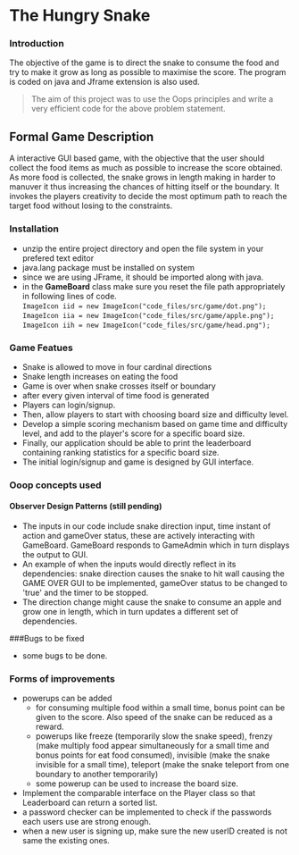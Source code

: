 # The Hungry Snake

### Introduction
The objective of the game is to direct the snake to consume the food and try to make it grow as long as possible to maximise the score. The program is coded on java and Jframe extension is also used. 
> The aim of this project was to use the Oops principles and write a very efficient code for the above problem statement. 

## Formal Game Description
A interactive GUI based game, with the objective that the user should collect the food items as much as possible to increase the score obtained. As more food is collected, the snake grows  in length making in harder to manuver it thus increasing the chances of hitting itself or the boundary. It invokes the players creativity to decide the most optimum path to reach the target food without losing to the constraints.

### Installation
- unzip the entire project directory and open the file system in your prefered text editor
- java.lang package must be installed on system
- since we are using JFrame, it should be imported along with java.
- in the **GameBoard** class make sure you reset the file path appropriately in following lines of code. <br>
``
ImageIcon iid = new ImageIcon("code_files/src/game/dot.png"); `` <br>  ``
ImageIcon iia = new ImageIcon("code_files/src/game/apple.png"); `` <br> ``
ImageIcon iih = new ImageIcon("code_files/src/game/head.png"); ``<br>

### Game Featues
- Snake is allowed to move in four cardinal directions
- Snake length increases on eating the food
- Game is over when snake crosses itself or boundary
- after every given interval of time food is generated   
- Players can login/signup. 
- Then, allow players to start with choosing board size and difficulty level.
- Develop a simple scoring mechanism based on game time and difficulty level, and add to the player's score for a specific board size.
- Finally, our application should be able to print the leaderboard containing ranking statistics for a specific board size.
- The initial login/signup and game is designed by GUI interface.


### Ooop concepts used

#### Observer Design Patterns (still pending)

- The inputs in our code include snake direction input, time instant of action and gameOver status, these are actively interacting with GameBoard. GameBoard responds to GameAdmin which in turn displays the output to GUI.
- An example of when the inputs would directly reflect in its dependencies: snake direction causes the snake to hit wall causing the GAME OVER GUI to be implemented, gameOver status to be changed to 'true' and the timer to be stopped.
- The direction change might cause the snake to consume an apple and grow one in length, which in turn updates a different set of dependencies.

###Bugs to be fixed
- some bugs to be done.


### Forms of improvements
- powerups can be added
    - for consuming multiple food within a small time, bonus point can be given to the score. Also speed of the snake can be reduced as a reward.
    - powerups like freeze (temporarily slow the snake speed), frenzy (make multiply food appear simultaneously for a small time and bonus points for eat food consumed), invisible (make the snake invisible for a small time), teleport (make the snake teleport from one boundary to another temporarily)
    - some powerup can be used to increase the board size.
- Implement the comparable interface on the Player class  so that Leaderboard can return a sorted list.
- a password checker can be implemented to check if the passwords each users use are strong enough.
- when a new user is signing up, make sure the new userID created is not same the existing ones.
